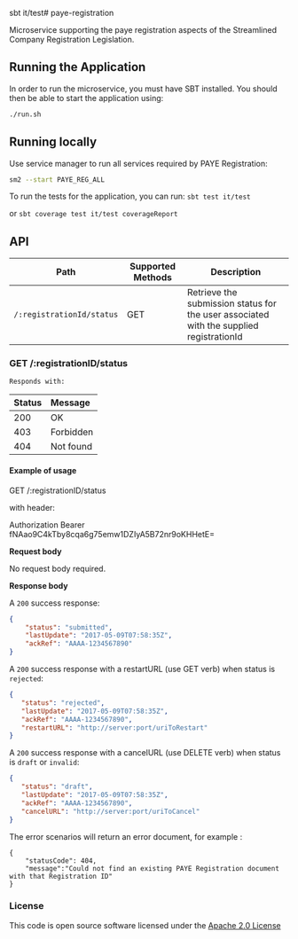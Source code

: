 sbt it/test# paye-registration

Microservice supporting the paye registration aspects of the Streamlined Company Registration Legislation.

## Running the Application

In order to run the microservice, you must have SBT installed. You should then be able to start the application using: 

```bash
./run.sh
```

## Running locally
Use service manager to run all services required by PAYE Registration:

```bash
sm2 --start PAYE_REG_ALL
```

To run the tests for the application, you can run: ```sbt test it/test``` 


or ```sbt coverage test it/test coverageReport```

## API

| Path                         | Supported Methods |                                    Description                                          |
| -----------------------------| ------------------| --------------------------------------------------------------------------------------- |
|```/:registrationId/status``` |        GET        | Retrieve the submission status for the user associated with the supplied registrationId |

### GET /:registrationID/status

    Responds with:


| Status        | Message       |
|:--------------|:--------------|
| 200           | OK            |
| 403           | Forbidden     |
| 404           | Not found     |


#### Example of usage

GET /:registrationID/status

with header:

Authorization Bearer fNAao9C4kTby8cqa6g75emw1DZIyA5B72nr9oKHHetE=

**Request body**

No request body required.

**Response body**

A ```200``` success response:

```json
{
    "status": "submitted",
    "lastUpdate": "2017-05-09T07:58:35Z",
    "ackRef": "AAAA-1234567890"
}
```

A ```200``` success response with a restartURL (use GET verb) when status is ```rejected```:

```json
{
   "status": "rejected",
   "lastUpdate": "2017-05-09T07:58:35Z",
   "ackRef": "AAAA-1234567890",
   "restartURL": "http://server:port/uriToRestart"
}
```

A ```200``` success response with a cancelURL (use DELETE verb) when status is ```draft``` or ```invalid```:

```json
{
   "status": "draft",
   "lastUpdate": "2017-05-09T07:58:35Z",
   "ackRef": "AAAA-1234567890",
   "cancelURL": "http://server:port/uriToCancel"
}
```

The error scenarios will return an error document, for example :
```
{
    "statusCode": 404,
    "message":"Could not find an existing PAYE Registration document with that Registration ID"
}
```

### License
This code is open source software licensed under the [Apache 2.0 License]("http://www.apache.org/licenses/LICENSE-2.0.html")